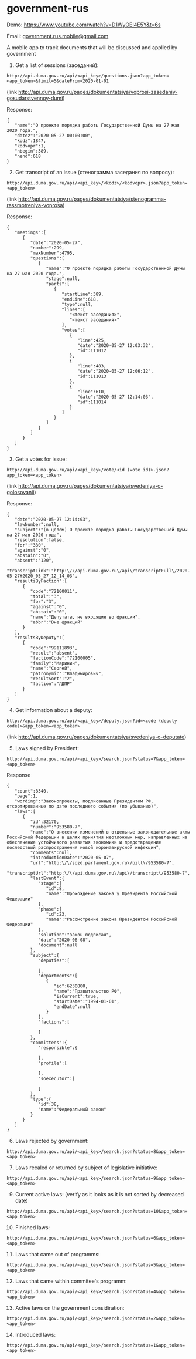 # government-rus

Demo: https://www.youtube.com/watch?v=D1WyOEI4E5Y&t=6s

Email: government.rus.mobile@gmail.com

A mobile app to track documents that will be discussed and applied by government

1. Get a list of sessions (заседаний):
```
http://api.duma.gov.ru/api/<api_key>/questions.json?app_token=<app_token>&limit=5&dateFrom=2020-01-01
```
(link http://api.duma.gov.ru/pages/dokumentatsiya/voprosi-zasedaniy-gosudarstvennoy-dumi)

Response: 
```
{
   "name":"О проекте порядка работы Государственной Думы на 27 мая 2020 года.",
   "datez":"2020-05-27 00:00:00",
   "kodz":1847,
   "kodvopr":1,
   "nbegin":389,
   "nend":618
}
```

2. Get transcript of an issue (стенограмма заседания по вопросу):
```
http://api.duma.gov.ru/api/<api_key>/<kodz>/<kodvopr>.json?app_token=<app_token>
```
(link http://api.duma.gov.ru/pages/dokumentatsiya/stenogramma-rassmotreniya-voprosa)

Response: 
```
{
   "meetings":[
      {
         "date":"2020-05-27",
         "number":299,
         "maxNumber":4795,
         "questions":[
            {
               "name":"О проекте порядка работы Государственной Думы на 27 мая 2020 года.",
               "stage":null,
               "parts":[
                  {
                     "startLine":389,
                     "endLine":618,
                     "type":null,
                     "lines":[
                        "<текст заседания>",
                        "<текст заседания>"
                     ],
                     "votes":[
                        {
                           "line":425,
                           "date":"2020-05-27 12:03:32",
                           "id":111012
                        },
                        {
                           "line":483,
                           "date":"2020-05-27 12:06:12",
                           "id":111013
                        },
                        {
                           "line":610,
                           "date":"2020-05-27 12:14:03",
                           "id":111014
                        }
                     ]
                  }
               ]
            }
         ]
      }
   ]
}
```
3. Get a votes for issue: 
```
http://api.duma.gov.ru/api/<api_key>/vote/<id (vote id)>.json?app_token=<app_token>
```
(link http://api.duma.gov.ru/pages/dokumentatsiya/svedeniya-o-golosovanii)

Response:
```
{
   "date":"2020-05-27 12:14:03",
   "lawNumber":null,
   "subject":"(в целом) О проекте порядка работы Государственной Думы на 27 мая 2020 года",
   "resolution":false,
   "for":"330",
   "against":"0",
   "abstain":"0",
   "absent":"120",
   "transcriptLink":"http:\/\/api.duma.gov.ru\/api\/transcriptFull\/2020-05-27#2020_05_27_12_14_03",
   "resultsByFaction":[
      {
         "code":"72100011",
         "total":"3",
         "for":"3",
         "against":"0",
         "abstain":"0",
         "name":"Депутаты, не входящие во фракции",
         "abbr":"Вне фракций"
      }
   ],
   "resultsByDeputy":[
      {
         "code":"99111893",
         "result":"absent",
         "factionCode":"72100005",
         "family":"Маринин",
         "name":"Сергей",
         "patronymic":"Владимирович",
         "resultSort":"2",
         "faction":"ЛДПР"
      }
   ]
}
```
4. Get information about a deputy: 
```
http://api.duma.gov.ru/api/<api_key>/deputy.json?id=<code (deputy code)>&app_token=<app_token>
```
(link http://api.duma.gov.ru/pages/dokumentatsiya/svedeniya-o-deputate)

5. Laws signed by President: 
```
http://api.duma.gov.ru/api/<api_key>/search.json?status=7&app_token=<app_token>
```
Response
```
{
   "count":8340,
   "page":1,
   "wording":"Законопроекты, подписанные Президентом РФ, отсортированные по дате последнего события (по убыванию)",
   "laws":[
      {
         "id":32170,
         "number":"953580-7",
         "name":"О внесении изменений в отдельные законодательные акты Российской Федерации в целях принятия неотложных мер, направленных на обеспечение устойчивого развития экономики и предотвращение последствий распространения новой коронавирусной инфекции",
         "comments":null,
         "introductionDate":"2020-05-07",
         "url":"http:\/\/sozd.parlament.gov.ru\/bill\/953580-7",
         "transcriptUrl":"http:\/\/api.duma.gov.ru\/api\/transcript\/953580-7",
         "lastEvent":{
            "stage":{
               "id":8,
               "name":"Прохождение закона у Президента Российской Федерации"
            },
            "phase":{
               "id":23,
               "name":"Рассмотрение закона Президентом Российской Федерации"
            },
            "solution":"закон подписан",
            "date":"2020-06-08",
            "document":null
         },
         "subject":{
            "deputies":[

            ],
            "departments":[
               {
                  "id":6230800,
                  "name":"Правительство РФ",
                  "isCurrent":true,
                  "startDate":"1994-01-01",
                  "endDate":null
               }
            ],
            "factions":[

            ]
         },
         "committees":{
            "responsible":{

            },
            "profile":[

            ],
            "soexecutor":[

            ]
         },
         "type":{
            "id":38,
            "name":"Федеральный закон"
         }
      }
   ]
}
```
6. Laws rejected by government:
```
http://api.duma.gov.ru/api/<api_key>/search.json?status=8&app_token=<app_token>
```
7. Laws recaled or returned by subject of legislative initiative:
```
http://api.duma.gov.ru/api/<api_key>/search.json?status=9&app_token=<app_token>
```
9. Current active laws: (verify as it looks as it is not sorted by decreased date)
```
http://api.duma.gov.ru/api/<api_key>/search.json?status=10&app_token=<app_token>
```
10. Finished laws:
```
http://api.duma.gov.ru/api/<api_key>/search.json?status=6&app_token=<app_token>
```
11. Laws that came out of programms: 
```
http://api.duma.gov.ru/api/<api_key>/search.json?status=5&app_token=<app_token>
```
12. Laws that came within commitee's programm:
```
http://api.duma.gov.ru/api/<api_key>/search.json?status=4&app_token=<app_token>
```
13. Active laws on the government considiration:
```
http://api.duma.gov.ru/api/<api_key>/search.json?status=2&app_token=<app_token>
```
14. Introduced laws:
```
http://api.duma.gov.ru/api/<api_key>/search.json?status=1&app_token=<app_token>
```
